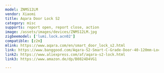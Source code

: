 ```yaml
---
model: ZNMS12LM
vendor: Xiaomi
title: Aqara Door Lock S2
category: misc
supports: report open, report close, action
image: /assets/images/devices/ZNMS12LM.jpg
zigbeemodel: ['lumi.lock.acn02']
compatible: [z2m]
mlink: https://www.aqara.com/en/smart_door_lock_s2.html
link: https://www.banggood.com/Aqara-S2-Smart-C-Grade-Door-40-120mm-Lock-Fingerprint-App-Password-Key-Unlock-Mi-Home-Security-Lock-p-1439216.html
link2: https://www.aliexpress.com/af/aqara-s2-lock.html
link3: https://www.amazon.de/dp/B0824D4VG1

---
```


